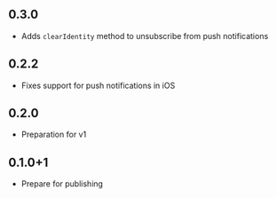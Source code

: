 ## 0.3.0
* Adds `clearIdentity` method to unsubscribe from push notifications

## 0.2.2
* Fixes support for push notifications in iOS

## 0.2.0
* Preparation for v1

## 0.1.0+1

* Prepare for publishing
